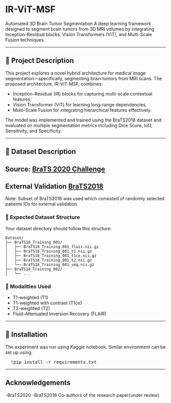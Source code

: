 # IR-ViT-MSF
Automated 3D Brain Tumor Segmentation
A deep learning framework designed to segment brain tumors from 3D MRI volumes by integrating Inception-Residual blocks, Vision Transformers (ViT), and Multi-Scale Fusion techniques.

---

## 📌 Project Description

This project explores a novel hybrid architecture for medical image segmentation—specifically, segmenting brain tumors from MRI scans. The proposed architecture, IR-ViT-MSF, combines:
- Inception-Residual (IR) blocks for capturing multi-scale contextual features,
- Vision Transformer (ViT) for learning long-range dependencies,
- Multi-Scale Fusion for integrating hierarchical features effectively.

The model was implemented and trained using the BraTS2018 dataset and evaluated on multiple segmentation metrics including Dice Score, IoU, Sensitivity, and Specificity.

---

## 📂 Dataset Description

**Source:** [BraTS 2020 Challenge]([https://www.med.upenn.edu/cbica/brats2018/](https://www.kaggle.com/datasets/awsaf49/brats20-dataset-training-validation))
---
**External Validation** [BraTS2018](https://www.kaggle.com/datasets/harshitsinghai/miccai-brats2018-original-dataset)
---
Note: Subset of BraTS2018 was used which consisted of randomly selected patients IDs for external validation.

### 📁 Expected Dataset Structure

Your dataset directory should follow this structure:
```
Dataset/
├── BraTS18_Training_001/
│   ├── BraTS18_Training_001_flair.nii.gz
│   ├── BraTS18_Training_001_t1.nii.gz
│   ├── BraTS18_Training_001_t1ce.nii.gz
│   ├── BraTS18_Training_001_t2.nii.gz
│   └── BraTS18_Training_001_seg.nii.gz
├── BraTS18_Training_002/
│   └── ...
```

### 🧪 Modalities Used
- T1-weighted (T1)
- T1-weighted with contrast (T1ce)
- T2-weighted (T2)
- Fluid-Attenuated Inversion Recovery (FLAIR)


---

## 🧰 Installation
The experiment was run using Kaggle notebook. Similar environment can be set up using:
<pre lang="markdown">  !pip install -r requirements.txt </pre>

---

## Acknowledgements
-BraTS2020
-BraTS2018
Co-authors of the research paper(under review)





